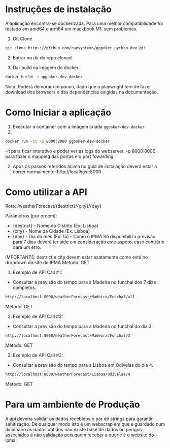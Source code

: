 #  Instruções de instalação

A aplicação encontra-se dockerizada. Para uma melhor compatibilidade foi testado em amd64 e arm64 em mackbook M1, sem problemas.

1. Git Clone
```bash
git clone https://github.com/raysystems/ggpoker-python-dev.git
```
2. Entrar no dir do repo cloned

3. Dar build na imagem do docker.
```bash
docker build -t ggpoker-dev-docker .
```

Nota: Poderá demorar um pouco, dado que o playwright tem de fazer download dos browsers e das dependências exigidas na documentação.

#  Como Iniciar a aplicação 

1. Executar o container com a imagem criada `ggpoker-dev-docker`
2. 
```bash
docker run -it -p 8000:8000 ggpoker-dev-docker
```

-it para ficar interativo e poder ver as logs do webserver.
-p 8000:8000 para fazer o mapping das portas e o port fowarding.

2. Após os passos referidos acima no guia de instalação deverá estar a correr normalmente: http://localhost:8000



#  Como utilizar a API 


Rota: /weatherForecast/{destrict}/{city}/{day}

Parâmetros (por ordem):
- {destrict} - Nome do Distrito (Ex: Lisboa)
- {city} - Nome da Cidade (Ex: Lisboa)
- {day} - Dia do mês (Ex: 15) - Como o IPMA Só disponibiliza previsão para 7 dias deverá ter sido em consideração este aspeto, caso contrário dará um erro.


IMPORTANTE: destrict e city devem estar exatamente como está no dropdown do site do IPMA 
Método: GET


1. Exemplo de API Call #1:
- Consultar a previsão do tempo para a Madeira no funchal dos 7 dias completos.
```bash
http://localhost:8000/weatherForecast/Madeira/Funchal/all
```
Método: GET

2. Exemplo de API Call #2:
- Consultar a previsão do tempo para a Madeira no funchal do dia 3.
```bash
http://localhost:8000/weatherForecast/Madeira/Funchal/3
```
Método: GET

3. Exemplo de API Call #3:
- Consultar a previsão do tempo para a Lisboa em Odivelas do dia 4.
```bash
http://localhost:8000/weatherForecast/Lisboa/Odivelas/4
```
Método: GET

#  Para um ambiente de Produção

A api deveria validar os dados recebidos o par de strings para garantir sanitização. De qualquer modo isto é um webscrap em que e guardado num dicionário os dados obtidos não existe base de dados ou perigos associados à não validação pois quem receber a querie é o website do ipma.
